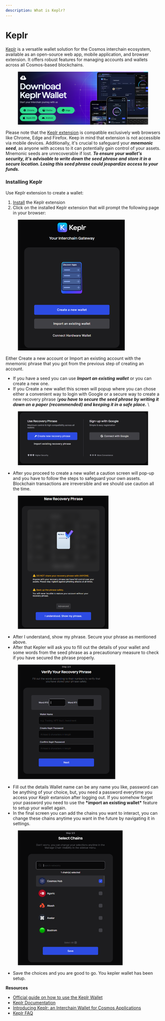 ```yaml
---
description: What is Keplr?
---
```


# Keplr

[Keplr](https://www.keplr.app/) is a versatile wallet solution for the Cosmos interchain ecosystem, available as an open-source web app, mobile application, and browser extension. It offers robust features for managing accounts and wallets across all Cosmos-based blockchains.

<figure><img src="../../../.gitbook/assets/image (19).png" alt=""><figcaption></figcaption></figure>

Please note that the [Keplr extension](https://chrome.google.com/webstore/detail/keplr/dmkamcknogkgcdfhhbddcghachkejeap?hl=en) is compatible exclusively web browsers like Chrome, Edge and Firefox. Keep in mind that extension is not accessible via mobile devices. Additionally, it's crucial to safeguard your _**mnemonic seed**_, as anyone with access to it can potentially gain control of your assets. Mnemonic seeds are unrecoverable if lost. _**To ensure your wallet's security, it's advisable to write down the seed phrase and store it in a secure location. Losing this seed phrase could jeopardize access to your funds.**_

### Installing Keplr

Use Keplr extension to create a wallet:

1. [Install](https://chrome.google.com/webstore/detail/keplr/dmkamcknogkgcdfhhbddcghachkejeap?hl=en) the Keplr extension
2. Click on the installed Keplr extension that will prompt the following page in your browser:

<figure><img src="../../../.gitbook/assets/image (21).png" alt="" width="348"><figcaption></figcaption></figure>

Either Create a new account or Import an existing account with the mnemonic phrase that you got from the previous step of creating an account. &#x20;

* If you have a seed you can use _**Import an existing wallet**_ or you can create a new one.&#x20;
* If you Create a new wallet this screen will popup where you can chose either a convenient way to login with Google or a secure way to create a new recovery phrase (_**you have to secure the seed phrase by writing it down on a paper (recommended) and keeping it in a safe place.**_ \


<figure><img src="../../../.gitbook/assets/image (22).png" alt=""><figcaption></figcaption></figure>



* After you proceed to create a new wallet a caution screen will pop-up and you have to follow the steps to safeguard your own assets. Blockchain transactions are irreversible and we should use caution all the time.

<figure><img src="../../../.gitbook/assets/image (25).png" alt="" width="295"><figcaption></figcaption></figure>

* After I understand, show my phrase. Secure your phrase as mentioned above.&#x20;
* After that Kepler will ask you to fill out the details of your wallet and some words from the seed phrase as a precautionary measure to check if you have secured the phrase properly.&#x20;

<figure><img src="../../../.gitbook/assets/image (26).png" alt="" width="317"><figcaption></figcaption></figure>

* Fill out the details Wallet name can be any name you like, password can be anything of your choice, but, you need a password everytime you access your Keplr extansion after logging out. If you somehow forget your password you need to use the **\*import an existing wallet\*** feature to setup your wallet again.&#x20;
* In the final screen you can add the chains you want to interact, you can change these chains anytime you want in the future by navigating it in settings.&#x20;

<figure><img src="../../../.gitbook/assets/image (27).png" alt="" width="341"><figcaption></figcaption></figure>

* Save the choices and you are good to go. You kepler wallet has been setup.&#x20;

**Resources**

* [Official guide on how to use the Keplr Wallet](https://medium.com/chainapsis/how-to-use-keplr-wallet-40afc80907f6)
* [Keplr Documentation](https://docs.keplr.app/)
* [Introducing Keplr: an Interchain Wallet for Cosmos Applications](https://medium.com/everett-protocol/introducing-keplr-an-interchain-wallet-for-cosmos-applications-a260aac64eaa)
* [Keplr FAQ](https://faq.keplr.app/)
